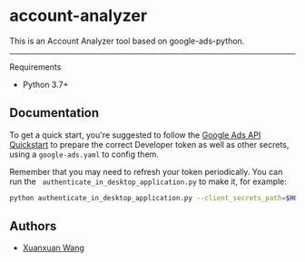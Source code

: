 # account-analyzer

This is an Account Analyzer tool based on google-ads-python.

------------
Requirements
* Python 3.7+

Documentation
------------
To get a quick start, you're suggested to follow the [Google Ads API Quickstart][2] to prepare the correct Developer token as well as other secrets, using a ```google-ads.yaml``` to config them.

Remember that you may need to refresh your token periodically. You can run the ``` authenticate_in_desktop_application.py``` to make it, for example:
```bash
python authenticate_in_desktop_application.py --client_secrets_path=$HOME/secrets.json
```

Authors
-------
* [Xuanxuan Wang][1]

[0]: https://docs.google.com/document/d/10Di-4ylMyJKYzONzsS_Vy3woxHnF0w3Pmm6Seu0mKf4/edit?usp=sharing
[1]: https://github.com/wxxlouisa
[2]: https://developers.google.com/google-ads/api/docs/start
